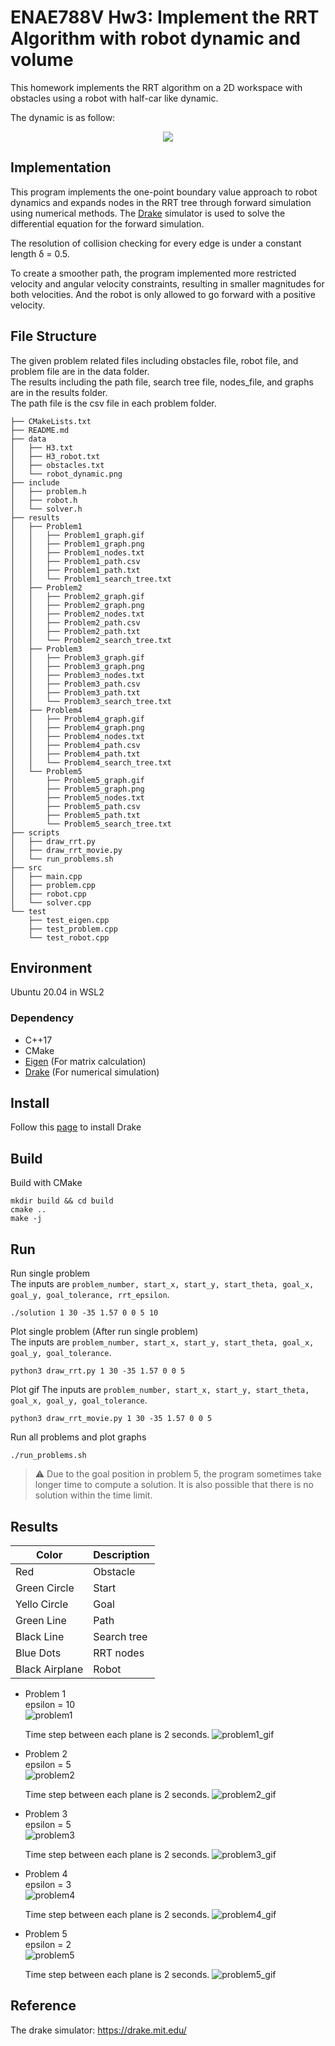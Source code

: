 # ENAE788V Hw3: Implement the RRT Algorithm with robot dynamic and volume
This homework implements the RRT algorithm on a 2D workspace with obstacles using a robot with half-car like dynamic.  

The dynamic is as follow:  

<p align="center">
    <img src="./data/robot_dynamic.png">
</p>

## Implementation
This program implements the one-point boundary value approach to robot dynamics and expands nodes in the RRT tree through forward simulation using numerical methods.
The [Drake](https://drake.mit.edu/) simulator is used to solve the differential equation for the forward simulation.

The resolution of collision checking for every edge is under a constant length δ = 0.5.   

To create a smoother path, the program implemented more restricted velocity and angular velocity constraints, resulting in smaller magnitudes for both velocities.
And the robot is only allowed to go forward with a positive velocity.


## File Structure
The given problem related files including obstacles file, robot file, and problem file are in the data folder.  
The results including the path file, search tree file, nodes_file, and graphs are in the results folder.    
The path file is the csv file in each problem folder.

```
├── CMakeLists.txt
├── README.md
├── data
│   ├── H3.txt
│   ├── H3_robot.txt
│   ├── obstacles.txt
│   └── robot_dynamic.png
├── include
│   ├── problem.h
│   ├── robot.h
│   └── solver.h
├── results
│   ├── Problem1
│   │   ├── Problem1_graph.gif
│   │   ├── Problem1_graph.png
│   │   ├── Problem1_nodes.txt
│   │   ├── Problem1_path.csv
│   │   ├── Problem1_path.txt
│   │   └── Problem1_search_tree.txt
│   ├── Problem2
│   │   ├── Problem2_graph.gif
│   │   ├── Problem2_graph.png
│   │   ├── Problem2_nodes.txt
│   │   ├── Problem2_path.csv
│   │   ├── Problem2_path.txt
│   │   └── Problem2_search_tree.txt
│   ├── Problem3
│   │   ├── Problem3_graph.gif
│   │   ├── Problem3_graph.png
│   │   ├── Problem3_nodes.txt
│   │   ├── Problem3_path.csv
│   │   ├── Problem3_path.txt
│   │   └── Problem3_search_tree.txt
│   ├── Problem4
│   │   ├── Problem4_graph.gif
│   │   ├── Problem4_graph.png
│   │   ├── Problem4_nodes.txt
│   │   ├── Problem4_path.csv
│   │   ├── Problem4_path.txt
│   │   └── Problem4_search_tree.txt
│   └── Problem5
│       ├── Problem5_graph.gif
│       ├── Problem5_graph.png
│       ├── Problem5_nodes.txt
│       ├── Problem5_path.csv
│       ├── Problem5_path.txt
│       └── Problem5_search_tree.txt
├── scripts
│   ├── draw_rrt.py
│   ├── draw_rrt_movie.py
│   └── run_problems.sh
├── src
│   ├── main.cpp
│   ├── problem.cpp
│   ├── robot.cpp
│   └── solver.cpp
└── test
    ├── test_eigen.cpp
    ├── test_problem.cpp
    └── test_robot.cpp
```

## Environment
Ubuntu 20.04 in WSL2
### Dependency
- C++17
- CMake
- [Eigen](https://eigen.tuxfamily.org/index.php?title=Main_Page) (For matrix calculation)
- [Drake](https://drake.mit.edu/) (For numerical simulation)

## Install
Follow this [page](https://drake.mit.edu/apt.html#stable-releases) to install Drake

## Build
Build with CMake
```
mkdir build && cd build
cmake ..
make -j
```

## Run 
Run single problem    
The inputs are `problem_number, start_x, start_y, start_theta, goal_x, goal_y, goal_tolerance, rrt_epsilon`.  

```
./solution 1 30 -35 1.57 0 0 5 10
```

Plot single problem (After run single problem)  
The inputs are `problem_number, start_x, start_y, start_theta, goal_x, goal_y, goal_tolerance`.  
```
python3 draw_rrt.py 1 30 -35 1.57 0 0 5
```

Plot gif
The inputs are `problem_number, start_x, start_y, start_theta, goal_x, goal_y, goal_tolerance`.  
```
python3 draw_rrt_movie.py 1 30 -35 1.57 0 0 5
```

Run all problems and plot graphs
```
./run_problems.sh
```

> :warning: Due to the goal position in problem 5, the program sometimes take longer time to compute a solution. It is also possible that there is no solution within the time limit.  

## Results
| Color          | Description |
|----------------|-------------|
| Red            | Obstacle    |
| Green Circle   | Start       |
| Yello Circle   | Goal        |
| Green Line     | Path        |
| Black Line     | Search tree |
| Blue Dots      | RRT nodes   |
| Black Airplane | Robot       |

- Problem 1  
  epsilon = 10  
  ![problem1](./results/Problem1/Problem1_graph.png)

  Time step between each plane is 2 seconds. 
  ![problem1_gif](./results/Problem1/Problem1_graph.gif)


- Problem 2  
  epsilon = 5  
  ![problem2](./results/Problem2/Problem2_graph.png)
 
  Time step between each plane is 2 seconds. 
  ![problem2_gif](./results/Problem2/Problem2_graph.gif)


- Problem 3  
  epsilon = 5  
  ![problem3](./results/Problem3/Problem3_graph.png)
  
  Time step between each plane is 2 seconds. 
  ![problem3_gif](./results/Problem3/Problem3_graph.gif)

- Problem 4  
  epsilon = 3  
  ![problem4](./results/Problem4/Problem4_graph.png)
  
  Time step between each plane is 2 seconds. 
  ![problem4_gif](./results/Problem4/Problem4_graph.gif)

- Problem 5  
  epsilon = 2  
  ![problem5](./results/Problem5/Problem5_graph.png)
  
  Time step between each plane is 2 seconds. 
  ![problem5_gif](./results/Problem5/Problem5_graph.gif)

## Reference
The drake simulator: https://drake.mit.edu/
